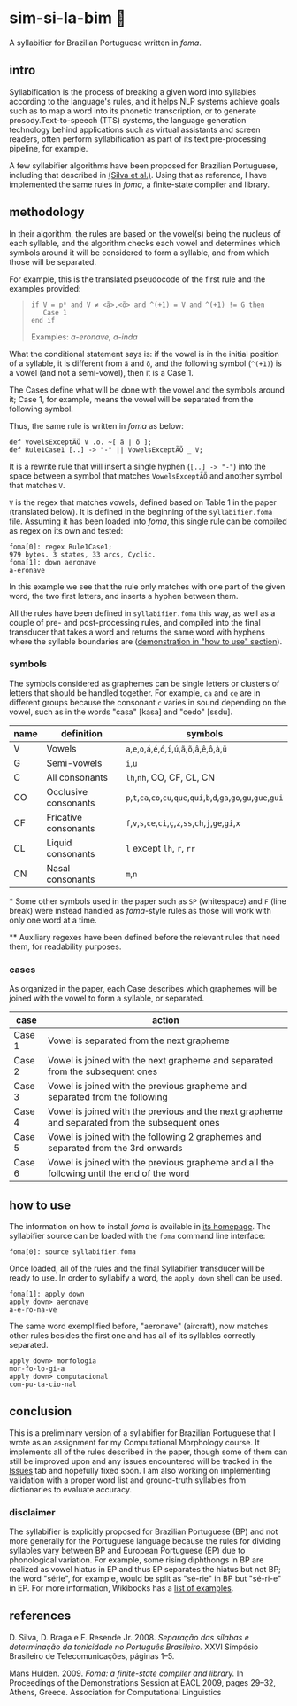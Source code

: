 # sim-si-la-bim 🌟
A syllabifier for Brazilian Portuguese written in *foma*.

## intro

Syllabification is the process of breaking a given word into syllables according to the language's rules, and it helps NLP systems achieve goals such as to map a word into its phonetic transcription, or to generate prosody.Text-to-speech (TTS) systems, the language generation technology behind applications such as virtual assistants and screen readers, often perform syllabification as part of its text pre-processing pipeline, for example.

A few syllabifier algorithms have been proposed for Brazilian Portuguese, including that described in [(Silva et al.)](https://biblioteca.sbrt.org.br/articles/2721). Using that as reference, I have implemented the same rules in *foma*, a finite-state compiler and library.

## methodology

In their algorithm, the rules are based on the vowel(s) being the nucleus of each syllable, and the algorithm checks each vowel and determines which symbols around it will be considered to form a syllable, and from which those will be separated.

For example, this is the translated pseudocode of the first rule and the examples provided:

> ```
> if V = p⁰ and V ≠ <ã>,<õ> and ^(+1) = V and ^(+1) != G then
>    Case 1
> end if
> ```
> Examples: _a-eronave, a-inda_


What the conditional statement says is: if the vowel is in the initial position of a syllable, it is different from `ã` and `õ`, and the following symbol (`^(+1)`) is a vowel (and not a semi-vowel), then it is a Case 1.

The Cases define what will be done with the vowel and the symbols around it; Case 1, for example, means the vowel will be separated from the following symbol.

Thus, the same rule is written in *foma* as below:

```
def VowelsExceptÃÕ V .o. ~[ ã | õ ];
def Rule1Case1 [..] -> "-" || VowelsExceptÃÕ _ V;
```

It is a rewrite rule that will insert a single hyphen (`[..] -> "-"`) into the space between a symbol that matches `VowelsExceptÃÕ` and another symbol that matches `V`.

`V` is the regex that matches vowels, defined based on Table 1 in the paper (translated below). It is defined in the beginning of the `syllabifier.foma` file. Assuming it has been loaded into *foma*, this single rule can be compiled as regex on its own and tested:

```
foma[0]: regex Rule1Case1;
979 bytes. 3 states, 33 arcs, Cyclic.
foma[1]: down aeronave
a-eronave
```

In this example we see that the rule only matches with one part of the given word, the two first letters, and inserts a hyphen between them.

All the rules have been defined in `syllabifier.foma` this way, as well as a couple of pre- and post-processing rules, and compiled into the final transducer that takes a word and returns the same word with hyphens where the syllable boundaries are ([demonstration in "how to use" section](#how-to-use)).

### symbols

The symbols considered as graphemes can be single letters or clusters of letters that should be handled together. For example, `ca` and `ce` are in different groups because the consonant `c` varies in sound depending on the vowel, such as in the words "casa" [kasa] and "cedo" [sɛdu].


| name | definition           | symbols                                                                      |
|------|----------------------|------------------------------------------------------------------------------|
| V    | Vowels               | `a`,`e`,`o`,`á`,`é`,`ó`,`í`,`ú`,`ã`,`õ`,`â`,`ê`,`ô`,`à`,`ü`                                  |
| G    | Semi-vowels          | `i`,`u`                                                                         |
| C    | All consonants       | `lh`,`nh`, CO, CF, CL, CN                                                   |
| CO   | Occlusive consonants | `p`,`t`,`ca`,`co`,`cu`,`que`,`qui`,`b`,`d`,`ga`,`go`,`gu`,`gue`,`gui` |
| CF   | Fricative consonants | `f`,`v`,`s`,`ce`,`ci`,`ç`,`z`,`ss`,`ch`,`j`,`ge`,`gi`,`x`                    |
| CL   | Liquid consonants    | `l` except `lh`, `r`, `rr`                                                         |
| CN   | Nasal consonants     | `m`,`n`                                                                         |

\* Some other symbols used in the paper such as `SP` (whitespace) and `F` (line break) were instead handled as *foma*-style rules as those will work with only one word at a time.

\** Auxiliary regexes have been defined before the relevant rules that need them, for readability purposes.

### cases

As organized in the paper, each Case describes which graphemes will be joined with the vowel to form a syllable, or separated.

| case   | action                                                                                           |
|--------|--------------------------------------------------------------------------------------------------|
| Case 1 | Vowel is separated from the next grapheme                                                        |
| Case 2 | Vowel is joined with the next grapheme and separated from the subsequent   ones                  |
| Case 3 | Vowel is joined with the previous grapheme and separated from the   following                    |
| Case 4 | Vowel is joined with the previous and the next grapheme and separated   from the subsequent ones |
| Case 5 | Vowel is joined with the following 2 graphemes and separated from the 3rd   onwards              |
| Case 6 | Vowel is joined with the previous grapheme and all the following until   the end of the word     |


## how to use

The information on how to install *foma* is available in [its homepage](https://fomafst.github.io/). The syllabifier source can be loaded with the `foma` command line interface:

```
foma[0]: source syllabifier.foma
```

Once loaded, all of the rules and the final Syllabifier transducer will be ready to use. In order to syllabify a word, the `apply down` shell can be used.

```
foma[1]: apply down
apply down> aeronave
a-e-ro-na-ve
```

The same word exemplified before, "aeronave" (aircraft), now matches other rules besides the first one and has all of its syllables correctly separated.

```
apply down> morfologia
mor-fo-lo-gi-a
apply down> computacional
com-pu-ta-cio-nal
```

## conclusion
This is a preliminary version of a syllabifier for Brazilian Portuguese that I wrote as an assignment for my Computational Morphology course. It implements all of the rules described in the paper, though some of them can still be improved upon and any issues encountered will be tracked in the [Issues](https://github.com/juliafalcao/sim-si-la-bim/issues) tab and hopefully fixed soon. I am also working on implementing validation with a proper word list and ground-truth syllables from dictionaries to evaluate accuracy.

### disclaimer
The syllabifier is explicitly proposed for Brazilian Portuguese (BP) and not more generally for the Portuguese language because the rules for dividing syllables vary between BP and European Portuguese (EP) due to phonological variation. For example, some rising diphthongs in BP are realized as vowel hiatus in EP and thus EP separates the hiatus but not BP; the word "série", for example, would be split as "sé-rie" in BP but "sé-ri-e" in EP. For more information, Wikibooks has a [list of examples](https://pt.wikibooks.org/wiki/Portugu%C3%AAs/S%C3%ADlaba/Divis%C3%A3o).

## references

D. Silva, D. Braga e F. Resende Jr. 2008. _Separação das sílabas e determinação da tonicidade no Português Brasileiro._ XXVI Simpósio Brasileiro de Telecomunicações, páginas 1–5.

Mans Hulden. 2009. _Foma: a finite-state compiler and library._ In Proceedings of the Demonstrations Session at EACL 2009, pages 29–32, Athens, Greece. Association for Computational Linguistics
